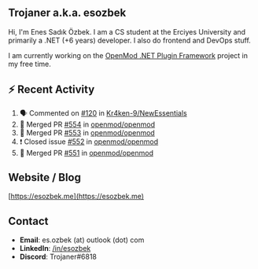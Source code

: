 ##  Trojaner a.k.a. esozbek
Hi, I'm Enes Sadık Özbek. I am a CS student at the Erciyes University and primarily a .NET (+6 years) developer. I also do frontend and DevOps stuff.

I am currently working on the [OpenMod .NET Plugin Framework](https://github.com/openmod/openmod) project in my free time. 

## :zap: Recent Activity

<!--START_SECTION:activity-->
1. 🗣 Commented on [#120](https://github.com/Kr4ken-9/NewEssentials/issues/120) in [Kr4ken-9/NewEssentials](https://github.com/Kr4ken-9/NewEssentials)
2. 🎉 Merged PR [#554](https://github.com/openmod/openmod/pull/554) in [openmod/openmod](https://github.com/openmod/openmod)
3. 🎉 Merged PR [#553](https://github.com/openmod/openmod/pull/553) in [openmod/openmod](https://github.com/openmod/openmod)
4. ❗️ Closed issue [#552](https://github.com/openmod/openmod/issues/552) in [openmod/openmod](https://github.com/openmod/openmod)
5. 🎉 Merged PR [#551](https://github.com/openmod/openmod/pull/551) in [openmod/openmod](https://github.com/openmod/openmod)
<!--END_SECTION:activity-->

## Website / Blog
[https://esozbek.me](https://esozbek.me)

## Contact
- **Email**: es.ozbek (at) outlook (dot) com
- **LinkedIn**: [/in/esozbek](https://linkedin.com/in/esozbek)
- **Discord**: Trojaner#6818
